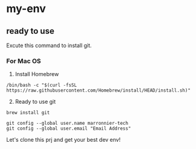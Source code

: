# my-env
## ready to use
Excute this command to install git.
### For Mac OS
1. Install Homebrew
```
/bin/bash -c "$(curl -fsSL https://raw.githubusercontent.com/Homebrew/install/HEAD/install.sh)"
```
2. Ready to use git
```
brew install git
```
```
git config --global user.name marronnier-tech
git config --global user.email "Email Address"
```

Let's clone this prj and get your best dev env!
